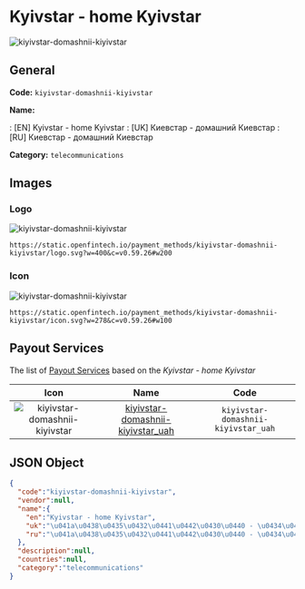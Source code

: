 
# Kyivstar - home Kyivstar 
![kiyivstar-domashnii-kiyivstar](https://static.openfintech.io/payment_methods/kiyivstar-domashnii-kiyivstar/logo.svg?w=400&c=v0.59.26#w200)  

## General 
**Code:** `kiyivstar-domashnii-kiyivstar` 
 
**Name:** 
 
:	[EN] Kyivstar - home Kyivstar 
:	[UK] Киевстар - домашний Киевстар 
:	[RU] Киевстар - домашний Киевстар 
 
**Category:** `telecommunications` 
 

## Images 

### Logo 
![kiyivstar-domashnii-kiyivstar](https://static.openfintech.io/payment_methods/kiyivstar-domashnii-kiyivstar/logo.svg?w=400&c=v0.59.26#w200)  

```
https://static.openfintech.io/payment_methods/kiyivstar-domashnii-kiyivstar/logo.svg?w=400&c=v0.59.26#w200
```  

### Icon 
![kiyivstar-domashnii-kiyivstar](https://static.openfintech.io/payment_methods/kiyivstar-domashnii-kiyivstar/icon.svg?w=278&c=v0.59.26#w100)  

```
https://static.openfintech.io/payment_methods/kiyivstar-domashnii-kiyivstar/icon.svg?w=278&c=v0.59.26#w100
```  

## Payout Services 
 
The list of [Payout Services](/payout-services/) based on the _Kyivstar - home Kyivstar_ 

|Icon|Name|Code| 
|:---:|:---:|:---:| 
|![kiyivstar-domashnii-kiyivstar](https://static.openfintech.io/payout_methods/kiyivstar-domashnii-kiyivstar/icon.svg?w=278&c=v0.59.26#w40) |[kiyivstar-domashnii-kiyivstar_uah](/payout-services/kiyivstar-domashnii-kiyivstar_uah/)|`kiyivstar-domashnii-kiyivstar_uah`| 
 

## JSON Object 

```json
{
  "code":"kiyivstar-domashnii-kiyivstar",
  "vendor":null,
  "name":{
    "en":"Kyivstar - home Kyivstar",
    "uk":"\u041a\u0438\u0435\u0432\u0441\u0442\u0430\u0440 - \u0434\u043e\u043c\u0430\u0448\u043d\u0438\u0439 \u041a\u0438\u0435\u0432\u0441\u0442\u0430\u0440",
    "ru":"\u041a\u0438\u0435\u0432\u0441\u0442\u0430\u0440 - \u0434\u043e\u043c\u0430\u0448\u043d\u0438\u0439 \u041a\u0438\u0435\u0432\u0441\u0442\u0430\u0440"
  },
  "description":null,
  "countries":null,
  "category":"telecommunications"
}
```  
